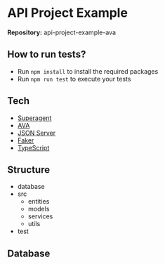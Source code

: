 # API Project Example

**Repository:** api-project-example-ava

## How to run tests?
 - Run `npm install` to install the required packages
 - Run `npm run test` to execute your tests

## Tech
 - [Superagent](https://visionmedia.github.io/superagent/)
 - [AVA](https://github.com/avajs/ava)
 - [JSON Server](https://github.com/typicode/json-server)
 - [Faker](https://github.com/marak/Faker.js/)
 - [TypeScript](https://www.typescriptlang.org)
 
 ## Structure
 - database
 - src
    - entities
    - models
    - services
    - utils
 - test

## Database


